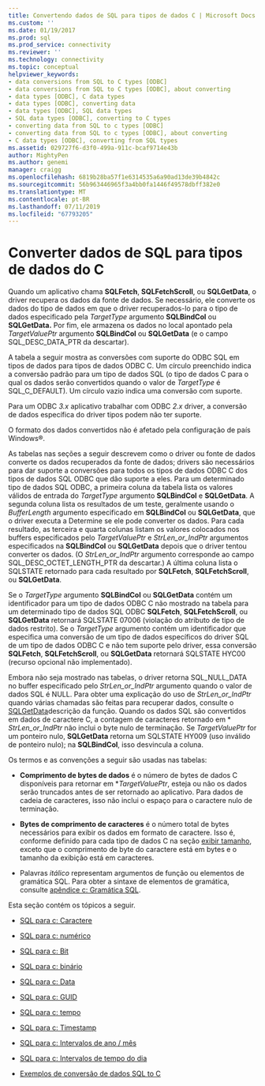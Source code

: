 ```yaml
---
title: Convertendo dados de SQL para tipos de dados C | Microsoft Docs
ms.custom: ''
ms.date: 01/19/2017
ms.prod: sql
ms.prod_service: connectivity
ms.reviewer: ''
ms.technology: connectivity
ms.topic: conceptual
helpviewer_keywords:
- data conversions from SQL to C types [ODBC]
- data conversions from SQL to C types [ODBC], about converting
- data types [ODBC], C data types
- data types [ODBC], converting data
- data types [ODBC], SQL data types
- SQL data types [ODBC], converting to C types
- converting data from SQL to c types [ODBC]
- converting data from SQL to c types [ODBC], about converting
- C data types [ODBC], converting from SQL types
ms.assetid: 029727f6-d3f0-499a-911c-bcaf9714e43b
author: MightyPen
ms.author: genemi
manager: craigg
ms.openlocfilehash: 6819b28ba57f1e6314535a6a90ad13de39b4842c
ms.sourcegitcommit: 56b963446965f3a4bb0fa1446f49578dbff382e0
ms.translationtype: MT
ms.contentlocale: pt-BR
ms.lasthandoff: 07/11/2019
ms.locfileid: "67793205"
---
```

# <a name="converting-data-from-sql-to-c-data-types"></a>Converter dados de SQL para tipos de dados do C
Quando um aplicativo chama **SQLFetch**, **SQLFetchScroll**, ou **SQLGetData**, o driver recupera os dados da fonte de dados. Se necessário, ele converte os dados do tipo de dados em que o driver recuperados-lo para o tipo de dados especificado pela *TargetType* argumento **SQLBindCol** ou **SQLGetData.** Por fim, ele armazena os dados no local apontado pela *TargetValuePtr* argumento **SQLBindCol** ou **SQLGetData** (e o campo SQL_DESC_DATA_PTR da descartar).  
  
 A tabela a seguir mostra as conversões com suporte do ODBC SQL em tipos de dados para tipos de dados ODBC C. Um círculo preenchido indica a conversão padrão para um tipo de dados SQL (o tipo de dados C para o qual os dados serão convertidos quando o valor de *TargetType* é SQL_C_DEFAULT). Um círculo vazio indica uma conversão com suporte.  
  
 Para um ODBC *3.x* aplicativo trabalhar com ODBC *2.x* driver, a conversão de dados específica do driver tipos podem não ter suporte.  
  
 O formato dos dados convertidos não é afetado pela configuração de país Windows®.  
  
 As tabelas nas seções a seguir descrevem como o driver ou fonte de dados converte os dados recuperados da fonte de dados; drivers são necessários para dar suporte a conversões para todos os tipos de dados ODBC C dos tipos de dados SQL ODBC que dão suporte a eles. Para um determinado tipo de dados SQL ODBC, a primeira coluna da tabela lista os valores válidos de entrada do *TargetType* argumento **SQLBindCol** e **SQLGetData**. A segunda coluna lista os resultados de um teste, geralmente usando o *BufferLength* argumento especificado em **SQLBindCol** ou **SQLGetData**, que o driver executa a Determine se ele pode converter os dados. Para cada resultado, as terceira e quarta colunas listam os valores colocados nos buffers especificados pelo *TargetValuePtr* e *StrLen_or_IndPtr* argumentos especificados na **SQLBindCol** ou **SQLGetData** depois que o driver tentou converter os dados. (O *StrLen_or_IndPtr* argumento corresponde ao campo SQL_DESC_OCTET_LENGTH_PTR da descartar.) A última coluna lista o SQLSTATE retornado para cada resultado por **SQLFetch**, **SQLFetchScroll**, ou **SQLGetData**.  
  
 Se o *TargetType* argumento **SQLBindCol** ou **SQLGetData** contém um identificador para um tipo de dados ODBC C não mostrado na tabela para um determinado tipo de dados SQL ODBC  **SQLFetch**, **SQLFetchScroll**, ou **SQLGetData** retornará SQLSTATE 07006 (violação do atributo de tipo de dados restrito). Se o *TargetType* argumento contém um identificador que especifica uma conversão de um tipo de dados específicos do driver SQL de um tipo de dados ODBC C e não tem suporte pelo driver, essa conversão **SQLFetch**, **SQLFetchScroll**, ou **SQLGetData** retornará SQLSTATE HYC00 (recurso opcional não implementado).  
  
 Embora não seja mostrado nas tabelas, o driver retorna SQL_NULL_DATA no buffer especificado pelo *StrLen_or_IndPtr* argumento quando o valor de dados SQL é NULL. Para obter uma explicação do uso de *StrLen_or_IndPtr* quando várias chamadas são feitas para recuperar dados, consulte o [SQLGetData](../../../odbc/reference/syntax/sqlgetdata-function.md)descrição da função. Quando os dados SQL são convertidos em dados de caractere C, a contagem de caracteres retornado em \* *StrLen_or_IndPtr* não inclui o byte nulo de terminação. Se *TargetValuePtr* for um ponteiro nulo, **SQLGetData** retorna um SQLSTATE HY009 (uso inválido de ponteiro nulo); na **SQLBindCol**, isso desvincula a coluna.  
  
 Os termos e as convenções a seguir são usadas nas tabelas:  
  
-   **Comprimento de bytes de dados** é o número de bytes de dados C disponíveis para retornar em **TargetValuePtr*, esteja ou não os dados serão truncados antes de ser retornado ao aplicativo. Para dados de cadeia de caracteres, isso não inclui o espaço para o caractere nulo de terminação.  
  
-   **Bytes de comprimento de caracteres** é o número total de bytes necessários para exibir os dados em formato de caractere. Isso é, conforme definido para cada tipo de dados C na seção [exibir tamanho](../../../odbc/reference/appendixes/display-size.md), exceto que o comprimento de byte do caractere está em bytes e o tamanho da exibição está em caracteres.  
  
-   Palavras *itálico* representam argumentos de função ou elementos de gramática SQL. Para obter a sintaxe de elementos de gramática, consulte [apêndice c: Gramática SQL](../../../odbc/reference/appendixes/appendix-c-sql-grammar.md).  
  
 Esta seção contém os tópicos a seguir.  
  
-   [SQL para c: Caractere](../../../odbc/reference/appendixes/sql-to-c-character.md)  
  
-   [SQL para c: numérico](../../../odbc/reference/appendixes/sql-to-c-numeric.md)  
  
-   [SQL para c: Bit](../../../odbc/reference/appendixes/sql-to-c-bit.md)  
  
-   [SQL para c: binário](../../../odbc/reference/appendixes/sql-to-c-binary.md)  
  
-   [SQL para c: Data](../../../odbc/reference/appendixes/sql-to-c-date.md)  
  
-   [SQL para c: GUID](../../../odbc/reference/appendixes/sql-to-c-guid.md)  
  
-   [SQL para c: tempo](../../../odbc/reference/appendixes/sql-to-c-time.md)  
  
-   [SQL para c: Timestamp](../../../odbc/reference/appendixes/sql-to-c-timestamp.md)  
  
-   [SQL para c: Intervalos de ano / mês](../../../odbc/reference/appendixes/sql-to-c-year-month-intervals.md)  
  
-   [SQL para c: Intervalos de tempo do dia](../../../odbc/reference/appendixes/sql-to-c-day-time-intervals.md)  
  
-   [Exemplos de conversão de dados SQL to C](../../../odbc/reference/appendixes/sql-to-c-data-conversion-examples.md)
